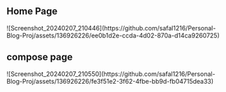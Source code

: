 <h2>Home Page</h2>
![Screenshot_20240207_210446](https://github.com/safal1216/Personal-Blog-Proj/assets/136926226/ee0b1d2e-ccda-4d02-870a-d14ca9260725)


<h2>compose page</h2>
![Screenshot_20240207_210550](https://github.com/safal1216/Personal-Blog-Proj/assets/136926226/fe3f51e2-3f62-4fbe-bb9d-fb04715dea33)
